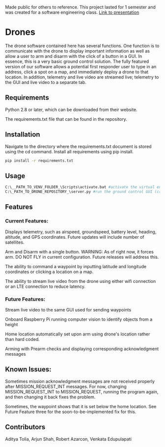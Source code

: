 Made public for others to reference. This project lasted for 1 semester and was created for a software engineering class. [Link to presentation](https://docs.google.com/presentation/d/1u-WJxi2g2IAZQlqhe6AEw77TpO-6wP2oiyApudTTNTc/edit?usp=sharing)

# Drones

The drone software contained here has several functions. One function is to communicate with the drone to display important information as well as allow a user to arm and disarm with the click of a button in a GUI. In essence, this is a very basic ground control solution. The fully featured version of our software allows a potential first responder user to type in an address, click a spot on a map, and immediately deploy a drone to that location. In addition, telemetry and live video are streamed live; telemetry to the GUI and live video to a separate tab. 
## Requirements
Python 2.8 or later, which can be downloaded from their website. 

The requirements.txt file that can be found in the repository. 
## Installation

Navigate to the directory where the requirements.txt document is stored using the cd command. Install all requirements using pip install.

```bash
pip install -r requirements.txt
```

## Usage

```bash
C:\__PATH_TO_VENV_FOLDER_\Scripts\activate.bat #activate the virtual environment
C:\_PATH_TO_DRONE_REPOSITORY_\server.py #run the ground control GUI (creates a local web server to host the website - see terminal for address)
```
## Features
### Current Features: 
Displays telemetry, such as airspeed, groundspeed, battery level, heading, altitude, and GPS coordinates. Future updates will include number of satellites. 

Arm and Disarm with a single button. WARNING: As of right now, it forces arm. DO NOT FLY in current configuration. Future releases will address this.  

The ability to command a waypoint by inputting latitude and longitude coordinates or clicking a location on a map. 

The ability to stream live video from the drone using either wifi connection or an LTE connection to reduce latency. 
### Future Features: 
Stream live video to the same GUI used for sending waypoints

Onboard Raspberry Pi running computer vision to identify objects from a height

Home location automatically set upon arm using drone's location rather than hard coded. 

Arming with Prearm checks and displaying corresponding acknowledgment messages
## Known Issues: 
Sometimes mission acknowledgment messages are not received properly after MISSION_REQUEST_INT messages. For now, changing MISSION_REQUEST_INT to MISSION_REQUEST, running the program again, and then changing it back fixes the problem. 

Sometimes, the waypoint shows that it is set below the home location. See Future Feature three for the soon-to-be-implemented fix for this. 
## Contributors 
Aditya Tolia, 
Arjun Shah, 
Robert Azarcon, 
Venkata Edupulapati
